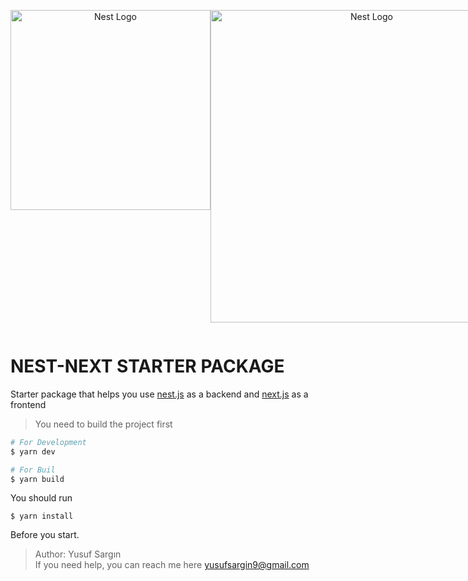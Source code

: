 <div style="display: flex;" >
<p align="center">
  <a href="http://nestjs.com/" target="blank"><img src="https://nestjs.com/img/logo_text.svg" width="320" alt="Nest Logo" /></a>
</p>
<p align="center">
  <a href="http://nestjs.com/" target="blank"><img src="https://camo.githubusercontent.com/0bbf728fe4c8b213f3723eaac321fbb30e68be19/68747470733a2f2f6173736574732e76657263656c2e636f6d2f696d6167652f75706c6f61642f76313533383336313039312f7265706f7369746f726965732f6e6578742d6a732f6e6578742d6a732e706e67" width="500" alt="Nest Logo" /></a>
</p>
</div>


# NEST-NEXT STARTER PACKAGE

Starter package that helps you use [nest.js](https://github.com/nestjs/nest) as a backend  and [next.js](https://github.com/zeit/next.js/) as a frontend

> You need to build the project first

```bash
# For Development
$ yarn dev

# For Buil
$ yarn build
```

You should run 
```
$ yarn install
```
Before you start.

> Author: Yusuf Sargın \
> If you need help, you can reach me here yusufsargin9@gmail.com